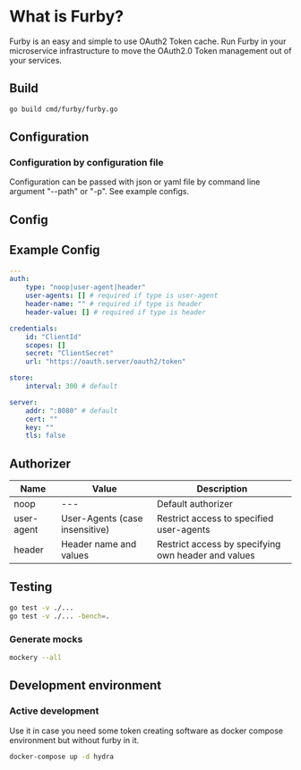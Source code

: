 # What is Furby?

Furby is an easy and simple to use OAuth2 Token cache. Run Furby in your microservice
infrastructure to move the OAuth2.0 Token management out of your services.

## Build

```bash
go build cmd/furby/furby.go
```

## Configuration

### Configuration by configuration file

Configuration can be passed with json or yaml file by command line argument "--path" or "-p". See example configs.

## Config

## Example Config

```yaml
---
auth:
    type: "noop|user-agent|header"
    user-agents: [] # required if type is user-agent
    header-name: "" # required if type is header
    header-value: [] # required if type is header

credentials:
    id: "ClientId"
    scopes: []
    secret: "ClientSecret"
    url: "https://oauth.server/oauth2/token"

store:
    interval: 300 # default

server:
    addr: ":8080" # default
    cert: ""
    key: ""
    tls: false

```

## Authorizer

| Name | Value | Description | 
| --- | --- | --- |
| noop | --- | Default authorizer |
| user-agent | User-Agents (case insensitive) | Restrict access to specified user-agents |
| header | Header name and values | Restrict access by specifying own header and values  |

## Testing

```bash
go test -v ./...
go test -v ./... -bench=.
```
### Generate mocks

```bash
mockery --all
```

## Development environment

### Active development
Use it in case you need some token creating software as docker compose environment but without furby in it.
```bash
docker-compose up -d hydra
```
